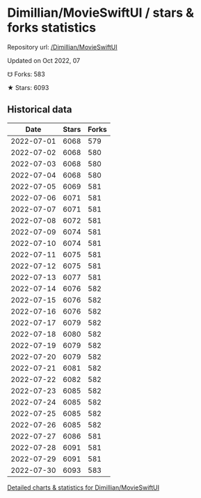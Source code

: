 # Dimillian/MovieSwiftUI / stars & forks statistics

Repository url: [/Dimillian/MovieSwiftUI](https://github.com/Dimillian/MovieSwiftUI)

Updated on Oct 2022, 07

☋ Forks: 583

★ Stars: 6093

## Historical data
| Date | Stars | Forks |
|------|-------|-------|
| 2022-07-01 | 6068 | 579 | 
| 2022-07-02 | 6068 | 580 | 
| 2022-07-03 | 6068 | 580 | 
| 2022-07-04 | 6068 | 580 | 
| 2022-07-05 | 6069 | 581 | 
| 2022-07-06 | 6071 | 581 | 
| 2022-07-07 | 6071 | 581 | 
| 2022-07-08 | 6072 | 581 | 
| 2022-07-09 | 6074 | 581 | 
| 2022-07-10 | 6074 | 581 | 
| 2022-07-11 | 6075 | 581 | 
| 2022-07-12 | 6075 | 581 | 
| 2022-07-13 | 6077 | 581 | 
| 2022-07-14 | 6076 | 582 | 
| 2022-07-15 | 6076 | 582 | 
| 2022-07-16 | 6076 | 582 | 
| 2022-07-17 | 6079 | 582 | 
| 2022-07-18 | 6080 | 582 | 
| 2022-07-19 | 6079 | 582 | 
| 2022-07-20 | 6079 | 582 | 
| 2022-07-21 | 6081 | 582 | 
| 2022-07-22 | 6082 | 582 | 
| 2022-07-23 | 6085 | 582 | 
| 2022-07-24 | 6085 | 582 | 
| 2022-07-25 | 6085 | 582 | 
| 2022-07-26 | 6085 | 582 | 
| 2022-07-27 | 6086 | 581 | 
| 2022-07-28 | 6091 | 581 | 
| 2022-07-29 | 6091 | 581 | 
| 2022-07-30 | 6093 | 583 | 


[Detailed charts & statistics for Dimillian/MovieSwiftUI](https://reviewgithub.com/rep/Dimillian/MovieSwiftUI)
